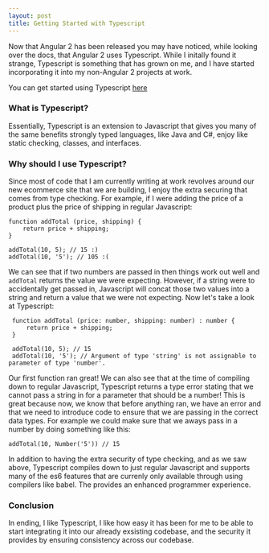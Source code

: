 ```yaml
---
layout: post
title: Getting Started with Typescript
---
```


Now that Angular 2 has been released you may have noticed, while looking over the docs, that Angular 2 uses Typescript. While I initally found it strange, Typescript is something that has grown on me, and I have started incorporating it into my non-Angular 2 projects at work. 

You can get started using Typescript [here](https://www.typescriptlang.org/index.html)

### What is Typescript? 

Essentially, Typescript is an extension to Javascript that gives you many of the same benefits strongly typed languages, like Java and C#, enjoy like static checking, classes, and interfaces. 

### Why should I use Typescript?

Since most of code that I am currently writing at work revolves around our new ecommerce site that we are building, I enjoy the extra securing that comes from type checking. For example, if I were adding the price of a product plus the price of shipping in regular Javascript:

    function addTotal (price, shipping) {
        return price + shipping;  
    } 
    
    addTotal(10, 5); // 15 :) 
    addTotal(10, '5'); // 105 :(
    
We can see that if two numbers are passed in then things work out well and `addTotal` returns the value we were expecting. However, if a string were to accidentally get passed in, Javascript will concat those two values into a string and return a value that we were not expecting. Now let's take a look at Typescript:

     function addTotal (price: number, shipping: number) : number {
         return price + shipping;
     }

     addTotal(10, 5); // 15
     addTotal(10, '5'); // Argument of type 'string' is not assignable to parameter of type 'number'.

Our first function ran great! We can also see that at the time of compiling down to regular Javascript, Typescript returns a type error stating that we cannot pass a string in for a parameter that should be a number! This is great because now, we know that before anything ran, we have an error and that we need to introduce code to ensure that we are passing in the correct data types. For example we could make sure that we aways pass in a number by doing something like this: 

    addTotal(10, Number('5')) // 15 

In addition to having the extra security of type checking, and as we saw above, Typescript compiles down to just regular Javascript and supports many of the es6 features that are currenly only available through using compilers like babel. The provides an enhanced programmer experience. 

### Conclusion

In ending, I like Typescript, I like how easy it has been for me to be able to start integrating it into our already exsisting codebase, and the security it provides by ensuring consistency across our codebase. 
